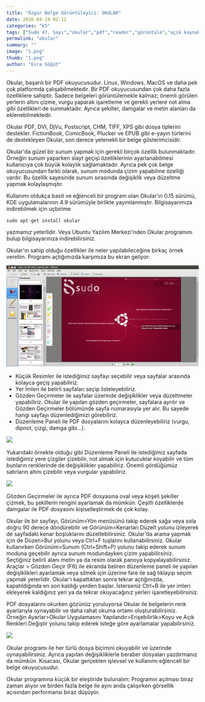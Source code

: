 ```yaml
---
title: "Özgür Belge Görüntüleyici: OKULAR"
date: 2016-04-19 02:11
categories: "k5"
tags: ["Sudo 47. Sayı","okular","pdf","reader","görüntüle","açık kaynak"]
permalink: "okular"
summary: ""
image: "1.png"
thumb: "1.png"
author: "Esra Söğüt"
---
```




Okular, başarılı bir PDF okuyucusudur. Linux, Windows, MacOS ve daha pek çok platformda çalışabilmektedir. Bir PDF okuyucusundan çok daha fazla özelliklere sahiptir. Sadece belgeleri görüntülemekle kalmaz; önemli görülen yerlerin altını çizme, vurgu yaparak işaretleme ve gerekli yerlere not alma gibi özellikleri de sunmaktadır. Ayrıca şekiller, damgalar ve metin alanları da eklenebilmektedir.

Okular PDF, DVI, DjVu, Postscript, CHM, TIFF, XPS gibi dosya tiplerini destekler. FictionBook, ComicBook, Plucker ve EPUB gibi e-yayın türlerini de destekleyen Okular, son derece yetenekli bir belge gösterimcisidir.

Okular'da güzel bir sunum yapmak için gerekli birçok özellik bulunmaktadır. Örneğin sunum yaparken slayt geçişi özelliklerinin ayarlanabilmesi kullanıcıya çok büyük kolaylık sağlamaktadır. Ayrıca pek çok belge okuyucusundan farklı olarak, sunum modunda çizim yapabilme özelliği vardır. Bu özellik sayesinde sunum sırasında değişiklik veya düzeltme yapmak kolaylaşmıştır.

Kullanımı oldukça basit ve eğlenceli bir program olan Okular’ın 0.15 sürümü, KDE uygulamalarının 4.9 sürümüyle birlikte yayımlanmıştır. Bilgisayarımıza indirebilmek için uçbirime

```
sudo apt-get install okular
```

yazmamız yeterlidir. Veya Ubuntu Yazılım Merkezi'nden Okular programını bulup bilgisayarınıza indirebilirsiniz.

Okular'ın sahip olduğu özellikler ile neler yapılabileceğine birkaç örnek verelim. Programı açtığımızda karşımıza bu ekran geliyor:

![](images/post/okular/resim-1.png)

- Küçük Resimler ile istediğimiz sayfayı seçebilir veya sayfalar arasında kolayca geçiş yapabiliriz.
- Yer İmleri ile belirli sayfaları seçip listeleyebiliriz.
- Gözden Geçirmeler ile sayfalar üzerinde değişiklikler veya düzeltmeler yapabiliriz. Okular ile yapılan gözden geçirmeler, sayfalara ayrılır ve Gözden Geçirmeler bölümünde sayfa numarasıyla yer alır. Bu sayede hangi sayfayı düzenlediğimizi görebiliriz.
- Düzenleme Paneli ile PDF dosyalarını kolayca düzenleyebiliriz (vurgu, dipnot, çizgi, damga gibi...).

![](images/post/okular/RESİM-2.png)

Yukarıdaki örnekte olduğu gibi Düzenleme Paneli ile istediğimiz sayfada istediğimiz yere çizgiler çizebilir, not almak için kutucuklar koyabilir ve tüm bunların renklerinde de değişiklikler yapabiliriz. Önemli gördüğümüz satırların altını çizebilir veya vurgular yapabiliriz.

![](images/post/okular/RESİM-3.png)

Gözden Geçirmeler ile ayrıca PDF dosyasına oval veya köşeli şekiller çizmek, bu şekillerin rengini ayarlamak da mümkün. Çeşitli özelliklerde damgalar ile PDF dosyasını kişiselleştirmek de çok kolay.

Okular ile bir sayfayı, Görünüm>Yön menüsünü takip ederek sağa veya sola doğru 90 derece döndürebilir ve Görünüm>Kenarları Düzelt yolunu izleyerek de sayfadaki kenar boşluklarını düzeltebilirsiniz. Okular'da arama yapmak için de Düzen>Bul yolunu veya Ctrl+F tuşlarını kullanabilirsiniz. Okular kullanırken Görünüm>Sunum (Ctrl+Shift+P) yolunu takip ederek sunum moduna geçebilir ayrıca sunum modundayken çizim yapabilirsiniz. Seçtiğiniz belirli alanı metin ya da resim olarak panoya kopyalayabilirsiniz. Araçlar > Gözden Geçir (F6) ile ekranda beliren düzenleme paneli ile yapılan değişiklikleri ayarlamak veya silmek için üzerine fare ile sağ tıklayıp seçim yapmak yeterlidir. Okular'ı kapattıktan sonra tekrar açtığınızda, kapatıldığında en son kaldığı yerden başlar. İsterseniz Ctrl+B ile yer imleri ekleyerek kaldığınız yeri ya da tekrar okuyacağınız yerleri işaretleyebilirsiniz.

PDF dosyalarını okurken gözünüz yoruluyorsa Okular ile belgelerin renk ayarlarıyla oynayabilir ve daha rahat okuma ortamı oluşturabilirsiniz. Örneğin Ayarlar>Okular Uygulamasını Yapılandır>Erişebilirlik>Koyu ve Açık Renkleri Değiştir yolunu takip ederek isteğe göre ayarlamalar yapabilirsiniz.

![](images/post/okular/RESİM-4.png)

Okular programı ile her türlü dosya biçimini okuyabilir ve üzerinde oynayabilirsiniz. Ayrıca yapılan değişikliklerle beraber dosyaları yazdırmanız da mümkün. Kısacası, Okular gerçekten işlevsel ve kullanımı eğlenceli bir belge okuyucusudur.

Okular programına küçük bir eleştiride bulunalım: Programın açılması biraz zaman alıyor ve birden fazla belge ile aynı anda çalışırken görsellik açısından performansı biraz düşüyor.
